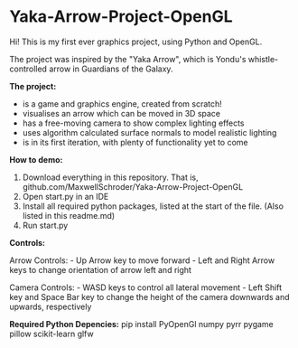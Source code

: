 # Yaka-Arrow-Project-OpenGL

Hi! This is my first ever graphics project, using Python and OpenGL.

The project was inspired by the "Yaka Arrow", which is Yondu's whistle-controlled arrow in Guardians of the Galaxy.

**The project:**
- is a game and graphics engine, created from scratch!
- visualises an arrow which can be moved in 3D space
- has a free-moving camera to show complex lighting effects
- uses algorithm calculated surface normals to model realistic lighting
- is in its first iteration, with plenty of functionality yet to come

**How to demo:**
1. Download everything in this repository. That is, github.com/MaxwellSchroder/Yaka-Arrow-Project-OpenGL
2. Open start.py in an IDE
3. Install all required python packages, listed at the start of the file. (Also listed in this readme.md)
4. Run start.py

**Controls:**

  Arrow Controls:
    - Up Arrow key to move forward
    - Left and Right Arrow keys to change orientation of arrow left and right

  Camera Controls:
    - WASD keys to control all lateral movement
    - Left Shift key and Space Bar key to change the height of the camera downwards and upwards, respectively

**Required Python Depencies:**
pip install PyOpenGl numpy pyrr pygame pillow scikit-learn glfw
